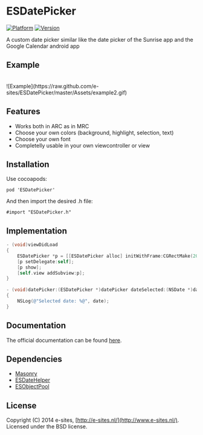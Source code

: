 ESDatePicker
============
[![Platform](https://cocoapod-badges.herokuapp.com/p/ESDatePicker/badge.png)](http://cocoadocs.org/docsets/ESDatePicker)
[![Version](https://cocoapod-badges.herokuapp.com/v/ESDatePicker/badge.png)](http://cocoadocs.org/docsets/ESDatePicker)

A custom date picker similar like the date picker of the Sunrise app and the Google Calendar android app

## Example
<br>
![Example](https://raw.github.com/e-sites/ESDatePicker/master/Assets/example2.gif)


## Features

- Works both in ARC as in MRC
- Choose your own colors (background, highlight, selection, text)
- Choose your own font
- Completelly usable in your own viewcontroller or view

## Installation
Use cocoapods:

	pod 'ESDatePicker'
	
And then import the desired .h file:
	
	#import "ESDatePicker.h"

## Implementation
```objective-c
- (void)viewDidLoad
{
 	ESDatePicker *p = [[ESDatePicker alloc] initWithFrame:CGRectMake(20, 50, 280, 300)];
 	[p setDelegate:self];
    [p show];
    [self.view addSubview:p];
}
	
- (void)datePicker:(ESDatePicker *)datePicker dateSelected:(NSDate *)date
{
	NSLog(@"Selected date: %@", date);
}
```

## Documentation
The official documentation can be found [here](http://cocoadocs.org/docsets/ESDatePicker/).

## Dependencies
- [Masonry](https://github.com/Masonry/Masonry)
- [ESDateHelper](https://github.com/e-sites/ESDateHelper)
- [ESObjectPool](https://github.com/e-sites/ESObjectPool)

## License
Copyright (C) 2014 e-sites, [http://e-sites.nl/](http://www.e-sites.nl/). Licensed under the BSD license.

